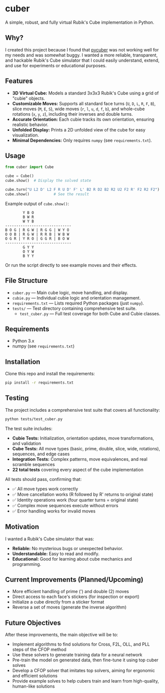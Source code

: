 # cuber

A simple, robust, and fully virtual Rubik's Cube implementation in Python.

## Why?

I created this project because I found that [pycuber](https://github.com/adrianliaw/PyCuber) was not working well for my needs and was somewhat buggy. I wanted a more reliable, transparent, and hackable Rubik's Cube simulator that I could easily understand, extend, and use for experiments or educational purposes.

## Features

- **3D Virtual Cube:** Models a standard 3x3x3 Rubik's Cube using a grid of "cubie" objects.
- **Customizable Moves:** Supports all standard face turns (`U`, `D`, `L`, `R`, `F`, `B`), slice moves (`M`, `E`, `S`), wide moves (`r`, `l`, `u`, `d`, `f`, `b`), and whole-cube rotations (`x`, `y`, `z`), including their inverses and double turns.
- **Accurate Orientation:** Each cubie tracks its own orientation, ensuring realistic behavior.
- **Unfolded Display:** Prints a 2D unfolded view of the cube for easy visualization.
- **Minimal Dependencies:** Only requires `numpy` (see `requirements.txt`).

## Usage

```python
from cuber import Cube

cube = Cube()
cube.show()  # Display the solved state

cube.turn("U L2 D' L2 F R U D' F' L' B2 R D2 B2 R2 U2 F2 R' F2 R2 F2")  # Perform moves
cube.show()           # See the result
```

Example output of `cube.show()`:

```
        Y B O
        B W R
        W Y B
------------------------------
B O G | R G W | R G G | W Y O
O O B | R G W | R R B | W B W
O G R | Y R O | G G R | B O W
------------------------------
        G Y Y
        O Y W
        B Y Y
```

Or run the script directly to see example moves and their effects.

## File Structure

- `cuber.py` — Main cube logic, move handling, and display.
- `cubie.py` — Individual cubie logic and orientation management.
- `requirements.txt` — Lists required Python packages (just `numpy`).
- `tests/` — Test directory containing comprehensive test suite.
  - `test_cuber.py` — Full test coverage for both Cube and Cubie classes.

## Requirements

- Python 3.x
- numpy (see `requirements.txt`)

## Installation

Clone this repo and install the requirements:

```bash
pip install -r requirements.txt
```

## Testing

The project includes a comprehensive test suite that covers all functionality:

```bash
python tests/test_cuber.py
```

The test suite includes:

- **Cubie Tests:** Initialization, orientation updates, move transformations, and validation
- **Cube Tests:** All move types (basic, prime, double, slice, wide, rotations), sequences, and edge cases
- **Integration Tests:** Complex patterns, move equivalences, and real scramble sequences
- **22 total tests** covering every aspect of the cube implementation

All tests should pass, confirming that:

- ✅ All move types work correctly
- ✅ Move cancellation works (R followed by R' returns to original state)
- ✅ Identity operations work (four quarter turns = original state)
- ✅ Complex move sequences execute without errors
- ✅ Error handling works for invalid moves

## Motivation

I wanted a Rubik's Cube simulator that was:

- **Reliable:** No mysterious bugs or unexpected behavior.
- **Understandable:** Easy to read and modify.
- **Educational:** Good for learning about cube mechanics and programming.

## Current Improvements (Planned/Upcoming)

- More efficient handling of prime (') and double (2) moves
- Direct access to each face's stickers (for inspection or export)
- Initialize a cube directly from a sticker format
- Reverse a set of moves (generate the inverse algorithm)

## Future Objectives

After these improvements, the main objective will be to:

- Implement algorithms to find solutions for Cross, F2L, OLL, and PLL steps of the CFOP method
- Use these solvers to generate training data for a neural network
- Pre-train the model on generated data, then fine-tune it using top cuber solves
- Develop a CFOP solver that imitates top solvers, aiming for ergonomic and efficient solutions
- Provide example solves to help cubers train and learn from high-quality, human-like solutions
